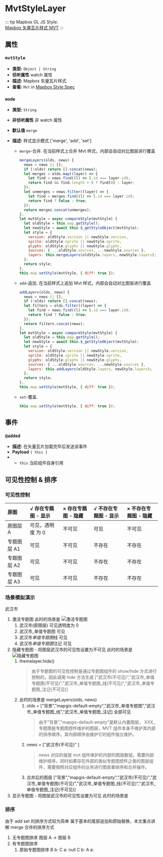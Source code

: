 # MvtStyleLayer

::: tip
Mapbox GL JS Style:  
[Mapbox 矢量瓦片样式 MVT](https://docs.mapbox.com/help/glossary/style/)
:::

## 属性

### `mvtStyle`

- **类型:** `Object | String`
- **侦听属性** watch 属性
- **描述:** Mapbox 矢量瓦片样式.
- **查看:** `Mvt` in [Mapbox Style Spec](https://docs.mapbox.com/mapbox-gl-js/style-spec)

### `mode`

- **类型:** `String`
- **非侦听属性** 非 watch 属性
- **默认值** `merge`
- **描述:** 样式显示模式 ['merge', 'add', 'set']

  - `merge`-合并. 在当前样式上合并 Mvt 样式，内部会自动对比图层进行覆盖
    ```js
    mergeLayers(olds, news) {
      news = news || [];
      if (!olds) return [].concat(news);
      let merges = olds.map((layer) => {
        let find = news.find((l) => l.id === layer.id);
        return find && find.length > 0 ? find[0] : layer;
      });
      let unmerges = news.filter((layer) => {
        let find = merges.find((l) => l.id === layer.id);
        return find ? false : true;
      });
      return merges.concat(unmerges);
    },
    let mvtStyle = async compareStyle(mvtStyle) {
      let oldStyle = this.map.getStyle();
      let newStyle = await this.$_getStyleObject(mvtStyle);
      let style = {
        version: oldStyle.version || newStyle.version,
        sprite: oldStyle.sprite || newStyle.sprite,
        glyphs: oldStyle.glyphs || newStyle.glyphs,
        sources: { ...oldStyle.sources, ...newStyle.sources },
        layers: this.mergeLayers(oldStyle.layers, newStyle.layers);
      };
      return style;
    },
    this.map.setStyle(mvtStyle, { diff: true });
    ```
  - `add`-追加. 在当前样式上追加 Mvt 样式，内部会自动对比图层进行覆盖

    ```js
    addLayers(olds, news) {
      news = news || [];
      if (!olds) return [].concat(news);
      let filters = olds.filter((layer) => {
        let find = news.find((l) => l.id === layer.id);
        return find ? false : true;
      });
      return filters.concat(news);
    },
    let mvtStyle = async compareStyle(mvtStyle) {
      let oldStyle = this.map.getStyle();
      let newStyle = await this.$_getStyleObject(mvtStyle);
      let style = {
        version: oldStyle.version || newStyle.version,
        sprite: oldStyle.sprite || newStyle.sprite,
        glyphs: oldStyle.glyphs || newStyle.glyphs,
        sources: { ...oldStyle.sources, ...newStyle.sources },
        layers: this.addLayers(oldStyle.layers, newStyle.layers);
      };
      return style;
    },
    this.map.setStyle(mvtStyle, { diff: true });
    ```

  - `set`-覆盖.
    ```js
    this.map.setStyle(mvtStyle, { diff: true });
    ```

## 事件

### `@added`

- **描述:** 在矢量瓦片加载完毕后发送该事件
- **Payload** `{ this }`
- - `this` 当前组件自身引用

## 可见性控制 & 排序

### 可见性控制

| 原图        | √ 存在专题图 - 显示 | × 存在专题图 - 隐藏 | √ 不存在专题图 - 显示 | × 不存在专题图 - 隐藏 |
| :---------- | :------------------ | :------------------ | :-------------------- | :-------------------- |
| 原图层 A    | 可见，透明度 为 0   | 不可见              | 可见                  | 不可见                |
| 专题图层 A1 | 可见                | 不可见              | 不存在                | 不存在                |
| 专题图层 A2 | 可见                | 不可见              | 不存在                | 不存在                |
| 专题图层 A3 | 可见                | 不可见              | 不存在                | 不存在                |

### 场景模拟演示

武汉市

1. 激活专题图
   此时的场景是 ![激活专题图](./visible_1_active_theme.png)
   1. 武汉市(原图层) 可见透明度为 0
   2. 武汉市\_单值专题图 可见
   3. 武汉市*单值专题图*线 可见
   4. 武汉市*单值专题图*注记 可见
2. 隐藏专题图 - 将图层武汉市的可见性设置为不可见
   此时的场景是 ![隐藏专题图](./visible_2_hide_theme.png)
   1. themelayer.hide()
      > 由于专题图的可见性控制是通过专题图组件的 show/hide 方式进行控制的，因此调用 hide 方法生成 ["武汉市(不可见)","武汉市_单值专题图(不可见)","武汉市_单值专题图_线(不可见)","武汉市_单值专题图_注记(不可见)]
   2. 此时的场景是 mergeLayers(olds, news)
      1. olds = ["背景","mapgis-default-empty","武汉市_单值专题图","武汉市_单值专题图_线","武汉市_单值专题图_注记] 全部可见
         > 由于"背景","mapgis-default-empty"是默认内置图层， XXX\_专题图是专题图控件维护的图层，MVT 组件本身不维护其内部的排序顺序。其内部顺序由维护它的组件独立维护。
      2. news = ["武汉市(不可见)" ]
         > news 对应的就是 mvt 组件维护的内部的图层数组，需要内部维护顺序，同时如果存在外部的类似专题图控件之类的图层组件，需要按照对应组件的业务进行图层重排序和合并操作。
      3. 合并后的图层 ["背景","mapgis-default-empty","武汉市(不可见)","武汉市_单值专题图(不可见)","武汉市_单值专题图_线(不可见)","武汉市_单值专题图_注记(不可见)]
3. 显示专题图 - 将图层武汉市的可见性设置为可见
   此时的场景是

### 排序

由于 add set 的排序方式较为简单 属于基本的尾部追加和原始替换，本文重点讲解 merge 合并的排序方式

1. 无专题图排序
   图层 A -> 图层 B
2. 有专题图排序
   1. 原始专题图排序
      B b: C a: null
      C b: A a:
